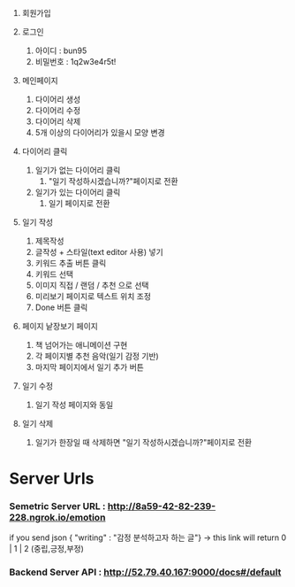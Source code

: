 1. 회원가입
2. 로그인
    1. 아이디 : bun95
    2. 비밀번호 : 1q2w3e4r5t!
3. 메인페이지
    1. 다이어리 생성
    2. 다이어리 수정
    3. 다이어리 삭제
    4. 5개 이상의 다이어리가 있을시 모양 변경
    
4. 다이어리 클릭
    1. 일기가 없는 다이어리 클릭 
        1. "일기 작성하시겠습니까?"페이지로 전환
    2. 일기가 있는 다이어리 클릭
        1. 일기 페이지로 전환
5. 일기 작성
    1. 제목작성
    2. 글작성 + 스타일(text editor 사용) 넣기
    3. 키워드 추출  버튼 클릭
    4. 키워드 선택
    5. 이미지 직접 / 랜덤 / 추천 으로 선택
    6. 미리보기 페이지로 텍스트 위치 조정
    7. Done 버튼 클릭
6. 페이지 낱장보기 페이지
    1. 책 넘어가는 애니메이션 구현
    2. 각 페이지별 추천 음악(일기 감정 기반)
    3. 마지막 페이지에서 일기 추가 버튼
7. 일기 수정 
    1. 일기 작성 페이지와 동일
8. 일기 삭제
    1. 일기가 한장일 때 삭제하면 "일기 작성하시겠습니까?"페이지로 전환
# Server Urls 
### Semetric Server URL : http://8a59-42-82-239-228.ngrok.io/emotion
if you send json { "writing" : "감정 분석하고자 하는 글"} -> this link will return 0 | 1 | 2  (중립,긍정,부정)
### Backend Server API : http://52.79.40.167:9000/docs#/default
